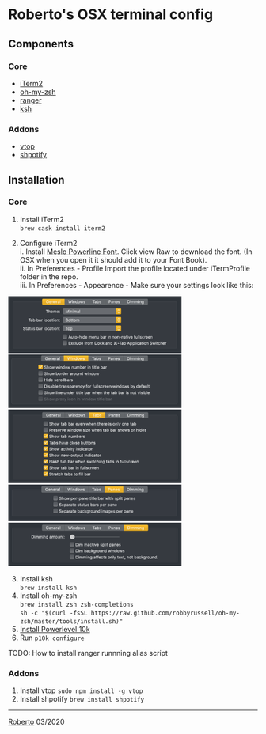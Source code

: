 # Roberto's OSX terminal config #
 
## Components   
### Core
* [iTerm2](https://www.iterm2.com/)  
* [oh-my-zsh](https://ohmyz.sh/)  
* [ranger](https://github.com/ranger/ranger)     
* [ksh](https://en.wikipedia.org/wiki/KornShell)

### Addons
* [vtop](https://github.com/MrRio/vtop)
* [shpotify](https://github.com/hnarayanan/shpotify)   

## Installation ##
### Core
1. Install iTerm2   
`brew cask install iterm2`   

2. Configure iTerm2    
  i. Install [Meslo Powerline Font](https://github.com/powerline/fonts/blob/master/Meslo%20Slashed/Meslo%20LG%20M%20Regular%20for%20Powerline.ttf). 
Click view Raw to download the font. (In OSX when you open it it should add it to your Font Book).    
  ii. In Preferences - Profile Import the profile located under iTermProfile folder in the repo.     
  iii. In Preferences - Appearence - Make sure your settings look like this:   
<img src="README_FILES/iTermSettings/general.png" width="350">
<img src="README_FILES/iTermSettings/windows.png" width="350">
<img src="README_FILES/iTermSettings/tabs.png" width="350">
<img src="README_FILES/iTermSettings/panes.png" width="350">
<img src="README_FILES/iTermSettings/Dimming.png" width="350">   


3. Install ksh    
  `brew install ksh`   
4. Install oh-my-zsh    
  `brew install zsh zsh-completions`     
  `sh -c "$(curl -fsSL https://raw.github.com/robbyrussell/oh-my-zsh/master/tools/install.sh)"`   
5. [Install Powerlevel 10k](https://github.com/romkatv/powerlevel10k#manual)   
6. Run `p10k configure`    

TODO: How to install ranger runnning alias script

### Addons
1. Install vtop `sudo npm install -g vtop`
2. Install shpotify `brew install shpotify`

___

[Roberto](https://robertoodogherty.github.io/) 03/2020


